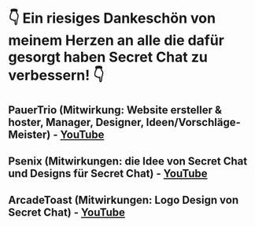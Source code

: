 # 👇 Ein riesiges Dankeschön von meinem Herzen an alle die dafür gesorgt haben Secret Chat zu verbessern! 👇
## PauerTrio (Mitwirkung: Website ersteller & hoster, Manager, Designer, Ideen/Vorschläge-Meister) - [YouTube](http://pt.cc-sw.de)
## Psenix (Mitwirkungen: die Idee von Secret Chat und Designs für Secret Chat) - [YouTube](https://www.youtube.com/channel/UCd22WKz8g5oo0xyxpezUDbA)
## ArcadeToast (Mitwirkungen: Logo Design von Secret Chat) - [YouTube](https://www.youtube.com/channel/UCxDG5OE0nx2JDTrf4EUkF9Q)
